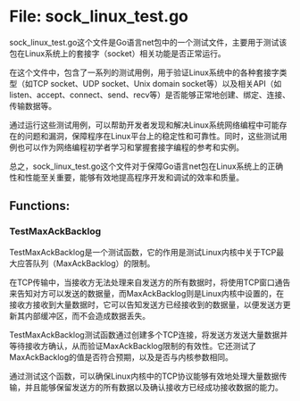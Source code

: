 # File: sock_linux_test.go

sock_linux_test.go这个文件是Go语言net包中的一个测试文件，主要用于测试该包在Linux系统上的套接字（socket）相关功能是否正常运行。

在这个文件中，包含了一系列的测试用例，用于验证Linux系统中的各种套接字类型（如TCP socket、UDP socket、Unix domain socket等）以及相关API（如listen、accept、connect、send、recv等）是否能够正常地创建、绑定、连接、传输数据等。

通过运行这些测试用例，可以帮助开发者发现和解决Linux系统网络编程中可能存在的问题和漏洞，保障程序在Linux平台上的稳定性和可靠性。同时，这些测试用例也可以作为网络编程初学者学习和掌握套接字编程的参考和实例。

总之，sock_linux_test.go这个文件对于保障Go语言net包在Linux系统上的正确性和性能至关重要，能够有效地提高程序开发和调试的效率和质量。

## Functions:

### TestMaxAckBacklog

TestMaxAckBacklog是一个测试函数，它的作用是测试Linux内核中关于TCP最大应答队列（MaxAckBacklog）的限制。

在TCP传输中，当接收方无法处理来自发送方的所有数据时，将使用TCP窗口通告来告知对方可以发送的数据量，而MaxAckBacklog则是Linux内核中设置的，在接收方接收到大量数据时，它可以告知发送方已经接收到的数据量，以便发送方更新其内部缓冲区，而不会造成数据丢失。

TestMaxAckBacklog测试函数通过创建多个TCP连接，将发送方发送大量数据并等待接收方确认，从而验证MaxAckBacklog限制的有效性。它还测试了MaxAckBacklog的值是否符合预期，以及是否与内核参数相同。

通过测试这个函数，可以确保Linux内核中的TCP协议能够有效地处理大量数据传输，并且能够保留发送方的所有数据以及确认接收方已经成功接收数据的能力。



